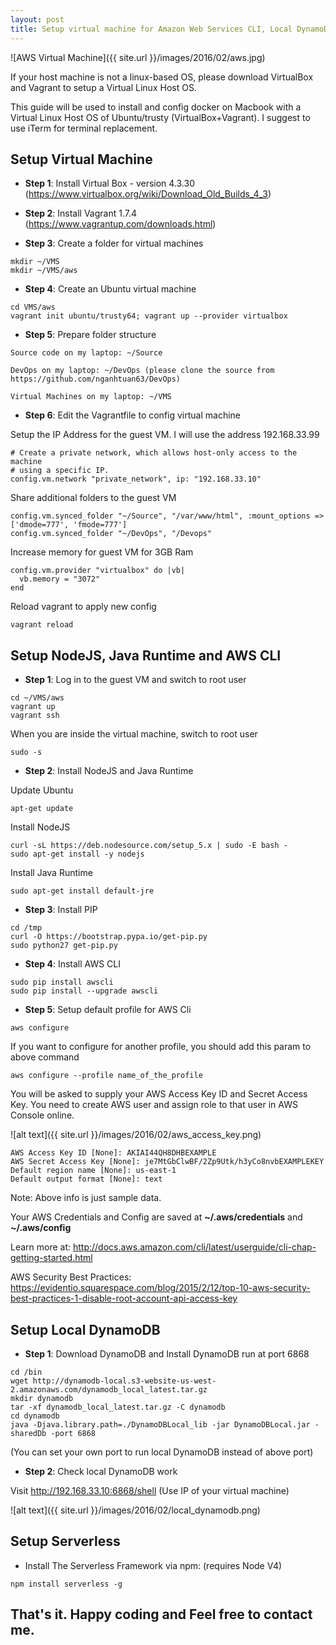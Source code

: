 ```yaml
---
layout: post
title: Setup virtual machine for Amazon Web Services CLI, Local DynamoDB and Serverless Framework
---
```


![AWS Virtual Machine]({{ site.url }}/images/2016/02/aws.jpg)

If your host machine is not a linux-based OS, please download VirtualBox and Vagrant to setup a Virtual Linux Host OS.

This guide will be used to install and config docker on Macbook with a Virtual Linux Host OS of Ubuntu/trusty (VirtualBox+Vagrant). I suggest to use iTerm for terminal replacement.

## Setup Virtual Machine

+ **Step 1**: Install Virtual Box - version 4.3.30 (https://www.virtualbox.org/wiki/Download_Old_Builds_4_3)

+ **Step 2**: Install Vagrant 1.7.4 (https://www.vagrantup.com/downloads.html)

+ **Step 3**: Create a folder for virtual machines
```
mkdir ~/VMS
mkdir ~/VMS/aws
```
+ **Step 4**: Create an Ubuntu virtual machine

```
cd VMS/aws
vagrant init ubuntu/trusty64; vagrant up --provider virtualbox
```

+ **Step 5**: Prepare folder structure

```
Source code on my laptop: ~/Source

DevOps on my laptop: ~/DevOps (please clone the source from https://github.com/nganhtuan63/DevOps)

Virtual Machines on my laptop: ~/VMS
```

+ **Step 6**: Edit the Vagrantfile to config virtual machine

Setup the IP Address for the guest VM. I will use the address 192.168.33.99

```
# Create a private network, which allows host-only access to the machine
# using a specific IP.
config.vm.network "private_network", ip: "192.168.33.10"
```

Share additional folders to the guest VM

```
config.vm.synced_folder "~/Source", "/var/www/html", :mount_options => ['dmode=777', 'fmode=777']
config.vm.synced_folder "~/DevOps", "/Devops"
```

Increase memory for guest VM for 3GB Ram

```
config.vm.provider "virtualbox" do |vb|
  vb.memory = "3072"
end
```
Reload vagrant to apply new config

```
vagrant reload
```

## Setup NodeJS, Java Runtime and AWS CLI

+ **Step 1**: Log in to the guest VM and switch to root user

```
cd ~/VMS/aws
vagrant up
vagrant ssh
```

When you are inside the virtual machine, switch to root user

```
sudo -s
```

+ **Step 2**: Install NodeJS and Java Runtime

Update Ubuntu

```
apt-get update
```

Install NodeJS

```
curl -sL https://deb.nodesource.com/setup_5.x | sudo -E bash -
sudo apt-get install -y nodejs
```

Install Java Runtime

```
sudo apt-get install default-jre
```

+ **Step 3**: Install PIP

```
cd /tmp
curl -O https://bootstrap.pypa.io/get-pip.py
sudo python27 get-pip.py
```

+ **Step 4**: Install AWS CLI

```
sudo pip install awscli
sudo pip install --upgrade awscli
```

+ **Step 5**: Setup default profile for AWS Cli

```
aws configure
```

If you want to configure for another profile, you should add this param to above command

```
aws configure --profile name_of_the_profile
```

You will be asked to supply your AWS Access Key ID and Secret Access Key. You need to create AWS user and assign role to that user in AWS Console online.

![alt text]({{ site.url }}/images/2016/02/aws_access_key.png)

```
AWS Access Key ID [None]: AKIAI44QH8DHBEXAMPLE
AWS Secret Access Key [None]: je7MtGbClwBF/2Zp9Utk/h3yCo8nvbEXAMPLEKEY
Default region name [None]: us-east-1
Default output format [None]: text

```
Note: Above info is just sample data.

Your AWS Credentials and Config are saved at **~/.aws/credentials** and **~/.aws/config**

Learn more at: http://docs.aws.amazon.com/cli/latest/userguide/cli-chap-getting-started.html

AWS Security Best Practices: https://evidentio.squarespace.com/blog/2015/2/12/top-10-aws-security-best-practices-1-disable-root-account-api-access-key

## Setup Local DynamoDB

+ **Step 1**: Download DynamoDB and Install DynamoDB run at port 6868

```
cd /bin
wget http://dynamodb-local.s3-website-us-west-2.amazonaws.com/dynamodb_local_latest.tar.gz
mkdir dynamodb
tar -xf dynamodb_local_latest.tar.gz -C dynamodb
cd dynamodb
java -Djava.library.path=./DynamoDBLocal_lib -jar DynamoDBLocal.jar -sharedDb -port 6868
```
(You can set your own port to run local DynamoDB instead of above port)

+ **Step 2**: Check local DynamoDB work

Visit http://192.168.33.10:6868/shell (Use IP of your virtual machine)

![alt text]({{ site.url }}/images/2016/02/local_dynamodb.png)

## Setup Serverless

+ Install The Serverless Framework via npm: (requires Node V4)

```
npm install serverless -g

```


## That's it. Happy coding and Feel free to contact me.
